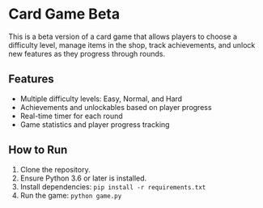 # Card Game Beta

This is a beta version of a card game that allows players to choose a difficulty level, manage items in the shop, track achievements, and unlock new features as they progress through rounds.

## Features
- Multiple difficulty levels: Easy, Normal, and Hard
- Achievements and unlockables based on player progress
- Real-time timer for each round
- Game statistics and player progress tracking

## How to Run
1. Clone the repository.
2. Ensure Python 3.6 or later is installed.
3. Install dependencies: `pip install -r requirements.txt`
4. Run the game: `python game.py`
